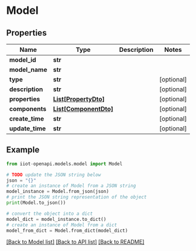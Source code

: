 # Model


## Properties

Name | Type | Description | Notes
------------ | ------------- | ------------- | -------------
**model_id** | **str** |  | 
**model_name** | **str** |  | 
**type** | **str** |  | [optional] 
**description** | **str** |  | [optional] 
**properties** | [**List[PropertyDto]**](PropertyDto.md) |  | [optional] 
**components** | [**List[ComponentDto]**](ComponentDto.md) |  | [optional] 
**create_time** | **str** |  | [optional] 
**update_time** | **str** |  | [optional] 

## Example

```python
from iiot-openapi.models.model import Model

# TODO update the JSON string below
json = "{}"
# create an instance of Model from a JSON string
model_instance = Model.from_json(json)
# print the JSON string representation of the object
print(Model.to_json())

# convert the object into a dict
model_dict = model_instance.to_dict()
# create an instance of Model from a dict
model_from_dict = Model.from_dict(model_dict)
```
[[Back to Model list]](../README.md#documentation-for-models) [[Back to API list]](../README.md#documentation-for-api-endpoints) [[Back to README]](../README.md)


